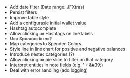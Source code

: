 - Add date filter (Date range: JFXtras)
- Persist filters
- Improve table style
- Add a configurable initial wallet value
- Hashtag autocomplete
- Allow clicking on Hashtags on line labels
- Use Spendee icons?
- Map categories to Spendee Colors
- Style line in line chart for positive and negative balances
- Introduce nested categories (?) 
- Allow clicking on pie slice to filter on that category 
- Interpret entities in note fields (e.g. '  = \&#39;)
- Deal with error handling (add logging)